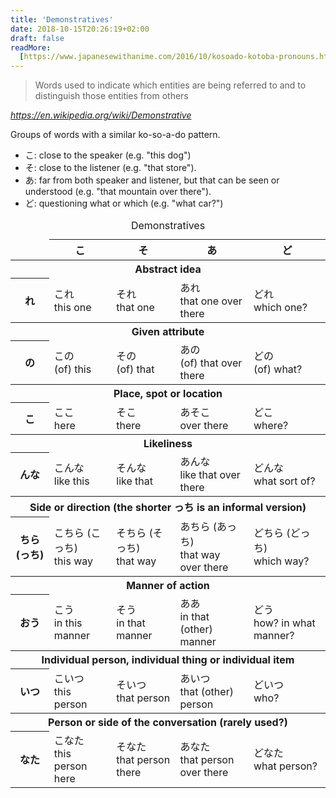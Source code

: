```yaml
---
title: 'Demonstratives'
date: 2018-10-15T20:26:19+02:00
draft: false
readMore:
  [https://www.japanesewithanime.com/2016/10/kosoado-kotoba-pronouns.html]
---
```


> Words used to indicate which entities are being referred to and to distinguish those entities from others

<cite>https://en.wikipedia.org/wiki/Demonstrative</cite>

Groups of words with a similar ko-so-a-do pattern.

- <span lang="ja">こ</span>: close to the speaker (e.g. "this dog")
- <span lang="ja">そ</span>: close to the listener (e.g. "that store").
- <span lang="ja">あ</span>: far from both speaker and listener, but that can be seen or understood (e.g. "that mountain over there").
- <span lang="ja">ど</span>: questioning what or which (e.g. "what car?")

<div class="table-wrap" tabindex="0" aria-label="Demonstratives table">
  <table class="table--center table--bordered">
    <caption>Demonstratives</caption>
    <thead>
      <tr>
        <td></td>
        <th scope="col" id="col-ko"><span lang="ja">こ</span></th>
        <th scope="col" id="col-so"><span lang="ja">そ</span></th>
        <th scope="col" id="col-a"><span lang="ja">あ</span></th>
        <th scope="col" id="col-do"><span lang="ja">ど</span></th>
      </tr>
    </thead>
    <tbody>
      <tr>
        <th colspan="5" id="row-re-desc">Abstract idea</th>
      </tr>
      <tr>
        <th scope="row" id="row-re"><span lang="ja">れ</span></th>
        <td headers="row-re row-re-desc col-ko"><span lang="ja">これ</span><br>this one</td>
        <td headers="row-re row-re-desc col-so"><span lang="ja">それ</span><br>that one</td>
        <td headers="row-re row-re-desc col-a"><span lang="ja">あれ</span><br>that one over there</td>
        <td headers="row-re row-re-desc col-do"><span lang="ja">どれ</span><br>which one?</td>
      </tr>
      <tr>
        <th colspan="5" id="row-no-desc">Given attribute</th>
      </tr>
      <tr>
        <th scope="row" id="row-no"><span lang="ja">の</span></th>
        <td headers="row-no row-no-desc col-ko"><span lang="ja">この</span><br>(of) this</td>
        <td headers="row-no row-no-desc col-so"><span lang="ja">その</span><br>(of) that</td>
        <td headers="row-no row-no-desc col-a"><span lang="ja">あの</span><br>(of) that over there</td>
        <td headers="row-no row-no-desc col-do"><span lang="ja">どの</span><br>(of) what?</td>
      </tr>
      <tr>
        <th colspan="5" id="row-ko-desc">Place, spot or location</th>
      </tr>
      <tr>
        <th scope="row" id="row-ko"><span lang="ja">こ</span></th>
        <td headers="row-ko row-ko-desc col-ko"><span lang="ja">ここ</span><br>here</td>
        <td headers="row-ko row-ko-desc col-so"><span lang="ja">そこ</span><br>there</td>
        <td headers="row-ko row-ko-desc col-a"><span lang="ja">あそこ</span><br>over there</td>
        <td headers="row-ko row-ko-desc col-do"><span lang="ja">どこ</span><br>where?</td>
      </tr>
      <tr>
        <th colspan="5" id="row-nna-desc">Likeliness</th>
      </tr>
      <tr>
        <th scope="row" id="row-nna"><span lang="ja">んな</span></th>
        <td headers="row-nna row-nna-desc col-ko"><span lang="ja">こんな</span><br>like this</td>
        <td headers="row-nna row-nna-desc col-so"><span lang="ja">そんな</span><br>like that</td>
        <td headers="row-nna row-nna-desc col-a"><span lang="ja">あんな</span><br>like that over there</td>
        <td headers="row-nna row-nna-desc col-do"><span lang="ja">どんな</span><br>what sort of?</td>
      </tr>
      <tr>
        <th colspan="5" id="row-chira-desc">Side or direction (the shorter <span lang="ja">っち</span> is an informal version)</th>
      </tr>
      <tr>
        <th scope="row" id="row-chira"><span lang="ja">ちら (っち)</span></th>
        <td headers="row-chira row-chira-desc col-ko"><span lang="ja">こちら (こっち)</span><br>this way</td>
        <td headers="row-chira row-chira-desc col-so"><span lang="ja">そちら (そっち)</span><br>that way</td>
        <td headers="row-chira row-chira-desc col-a"><span lang="ja">あちら (あっち)</span><br>that way over there</td>
        <td headers="row-chira row-chira-desc col-do"><span lang="ja">どちら (どっち)</span><br>which way?</td>
      </tr>
      <tr>
        <th colspan="5" id="row-ou-desc">Manner of action</th>
      </tr>
      <tr>
        <th scope="row" id="row-ou"><span lang="ja">おう</span></th>
        <td headers="row-ou row-ou-desc col-ko"><span lang="ja">こう</span><br>in this manner</td>
        <td headers="row-ou row-ou-desc col-so"><span lang="ja">そう</span><br>in that manner</td>
        <td headers="row-ou row-ou-desc col-a"><span lang="ja">ああ</span><br>in that (other) manner</td>
        <td headers="row-ou row-ou-desc col-do"><span lang="ja">どう</span><br>how? in what manner?</td>
      </tr>
      <tr>
        <th colspan="5" id="row-itsu-desc">Individual person, individual thing or individual item</th>
      </tr>
      <tr>
        <th scope="row" id="row-itsu"><span lang="ja">いつ</span></th>
        <td headers="row-itsu row-itsu-desc col-ko"><span lang="ja">こいつ</span><br>this person</td>
        <td headers="row-itsu row-itsu-desc col-so"><span lang="ja">そいつ</span><br>that person</td>
        <td headers="row-itsu row-itsu-desc col-a"><span lang="ja">あいつ</span><br>that (other) person</td>
        <td headers="row-itsu row-itsu-desc col-do"><span lang="ja">どいつ</span><br>who?</td>
      </tr>
      <tr>
        <th colspan="5" id="row-nata-desc">Person or side of the conversation (rarely used?)</th>
      </tr>
      <tr>
        <th scope="row" id="row-nata"><span lang="ja">なた</span></th>
        <td headers="row-nata row-nata-desc col-ko"><span lang="ja">こなた</span><br>this person here</td>
        <td headers="row-nata row-nata-desc col-so"><span lang="ja">そなた</span><br>that person there</td>
        <td headers="row-nata row-nata-desc col-a"><span lang="ja">あなた</span><br>that person over there</td>
        <td headers="row-nata row-nata-desc col-do"><span lang="ja">どなた</span><br>what person?</td>
      </tr>
    </tbody>
  </table>
</div>
